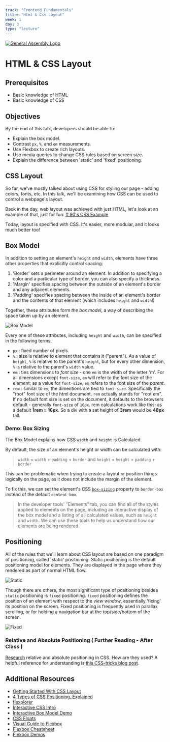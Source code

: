 ```yaml
---
track: "Frontend Fundamentals"
title: "Html & Css Layout"
week: 1
day: 3
type: "lecture"
---
```


[![General Assembly Logo](https://camo.githubusercontent.com/1a91b05b8f4d44b5bbfb83abac2b0996d8e26c92/687474703a2f2f692e696d6775722e636f6d2f6b6538555354712e706e67)](https://generalassemb.ly/education/web-development-immersive)

# HTML & CSS Layout

## Prerequisites

- Basic knowledge of HTML
- Basic knowledge of CSS

## Objectives

By the end of this talk, developers should be able to:

- Explain the box model.
- Contrast `px`, `%`, and `em` measurements.
- Use Flexbox to create rich layouts.
- Use media queries to change CSS rules based on screen size.
- Explain the difference between 'static' and 'fixed' positioning.

## CSS Layout

So far, we've mostly talked about using CSS for styling our page - adding
colors, fonts, etc. In this talk, we'll be examining how CSS can be used to
control a webpage's layout.

Back in the day, web layout was achieved with just HTML, let's look at an
example of that, just for fun:
[# 90's CSS Example](https://www.spacejam.com/1996/)

Today, layout is specified with CSS. It's easier, more modular, and it looks
much better too!

## Box Model

In addition to setting an element's `height` and `width`, elements have three
other properties that explicitly control spacing:

1. 'Border' sets a perimeter around an element. In addition to specifying a
   color and a particular type of border, you can also specify a thickness.
2. 'Margin' specifies spacing between the outside of an element's border and any
   adjacent elements.
3. 'Padding' specifies spacing between the inside of an element's border and the
   contents of that element (which includes `height` and `width`!)

Together, these attributes form _the box model_, a way of describing the space
taken up by an element.

![Box Model](https://media.git.generalassemb.ly/user/16103/files/0e74e100-623d-11eb-95c8-19a8c78922ea)

Every one of these attributes, including `height` and `width`, can be specified
in the following terms:

- `px` : fixed number of pixels.
- `%`  : size is relative to element that contains it ("parent"). As a value of
  `height`, `%` is relative to the parent's `height`, but for every other
  dimension, `%` is relative to the parent's `width` value.
- `em` : ties dimensions to *font size* - one `em` is the width of the letter
  'm'. For all dimensions except `font-size`, `em` will refer to the font size
  of the element; as a value for `font-size`, `em` refers to the font size of
  the *parent*.
- `rem` : similar to `em`, the dimentions are tied to `font-size`. Specifically the "root"
font size of the html document. `rem` actually stands for "root em". If no default font size is set on the document, it defaults to the browsers default - generally `font-size` of `16px`. rem calculations work like this: as a default **1rem = 16px**. So a div with a set height of **3rem** would be **48px** tall. 
### Demo: Box Sizing

The Box Model explains how CSS `width` and `height` is Calculated.

By default, the size of an element's height or width can be calculated with:

> `width` = `width` + `padding` + `border`
> and
> `height` = `height` + `padding` + `border`

This can be problematic when trying to create a layout or position things logically on the page, as it does not include the margin of the element.

To fix this, we can set the element's CSS [`box-sizing`](https://developer.mozilla.org/en-US/docs/Web/CSS/box-sizing) property to `border-box`
instead of the default `content-box`.

> In the developer tools' "Elements" tab, you can find all of the styles applied
> to elements on the page, including an interactive display of the box model
> and a listing of all calculated values, such as `height` and `width`. We
> can use these tools to help us understand how our elements are being rendered.

## Positioning

All of the rules that we'll learn about CSS layout are based on one paradigm of
positioning, called 'static' positioning. Static positioning is the default
positioning model for elements. They are displayed in the page where they
rendered as part of normal HTML flow.

![Static](public/images/static.gif)

Though there are others, the most significant type of positioning besides
`static` positioning is `fixed` positioning. `fixed` positioning defines the
position of an element with respect to the _view window_, essentially 'fixing'
its position on the screen. Fixed positioning is frequently used in parallax
scrolling, or for holding a navigation bar at the top/side/bottom of the screen.

![Fixed](public/images/fixed.gif)

### Relative and Absolute Positioning ( Further Reading - After Class )

[Research](https://developer.mozilla.org/en-US/docs/Web/CSS/position) relative
and absolute positioning in CSS. How are they used? A helpful reference for
understanding is [this CSS-tricks blog post](https://css-tricks.com/absolute-positioning-inside-relative-positioning/).


## Additional Resources

- [Getting Started With CSS Layout](https://www.smashingmagazine.com/2018/05/guide-css-layout/)
- [4 Types of CSS Positioning, Explained](http://www.nigelbuckner.com/downloads/handouts/web/pos-explained/index.html)
- [flexplorer](http://bennettfeely.com/flexplorer/)
- [Interactive CSS Intro](https://rupl.github.io/unfold/)
- [Interactive Box Model Demo](http://guyroutledge.github.io/box-model/)
- [CSS Floats](https://css-tricks.com/all-about-floats/)
- [Visual Guide to Flexbox](https://scotch.io/tutorials/a-visual-guide-to-css3-flexbox-properties)
- [Flexbox Cheatsheet](https://yoksel.github.io/flex-cheatsheet/)
- [Flexbox Demos](https://demos.scotch.io/visual-guide-to-css3-flexbox-flexbox-playground/demos/)